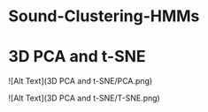 # Sound-Clustering-HMMs


# 3D PCA and t-SNE

![Alt Text](3D PCA and t-SNE/PCA.png)

![Alt Text](3D PCA and t-SNE/T-SNE.png)
